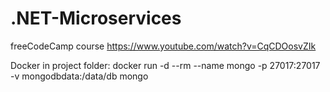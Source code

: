 # .NET-Microservices
freeCodeCamp course https://www.youtube.com/watch?v=CqCDOosvZIk

Docker
in project folder:
docker run -d --rm --name mongo -p 27017:27017 -v mongodbdata:/data/db mongo